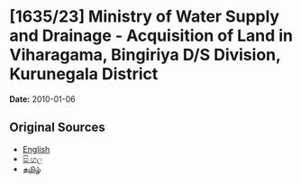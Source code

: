 # [1635/23] Ministry of Water Supply and Drainage - Acquisition of Land in Viharagama, Bingiriya D/S Division, Kurunegala District

**Date:** 2010-01-06

## Original Sources

- [English](https://documents.gov.lk/view/extra-gazettes/2010/1/1635-23_E.pdf)
- [සිංහල](https://documents.gov.lk/view/extra-gazettes/2010/1/1635-23_S.pdf)
- [தமிழ்](https://documents.gov.lk/view/extra-gazettes/2010/1/1635-23_T.pdf)
